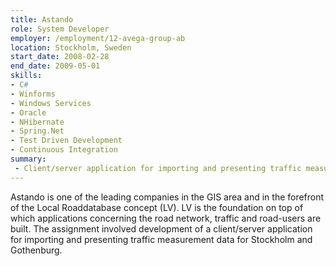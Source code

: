 ```yaml
---
title: Astando
role: System Developer
employer: /employment/12-avega-group-ab
location: Stockholm, Sweden
start_date: 2008-02-28
end_date: 2009-05-01
skills: 
- C#
- Winforms
- Windows Services
- Oracle
- NHibernate
- Spring.Net
- Test Driven Development
- Continuous Integration
summary:
 - Client/server application for importing and presenting traffic measurement data for Stockholm and Gothenburg.
---
```

<!--more-->
Astando is one of the leading companies in the GIS area and in the forefront of the Local Roaddatabase concept (LV). 
LV is the foundation on top of which applications concerning the road network, traffic and road-users are built. 
The assignment involved development of a client/server application for importing and presenting traffic measurement data for Stockholm and Gothenburg.